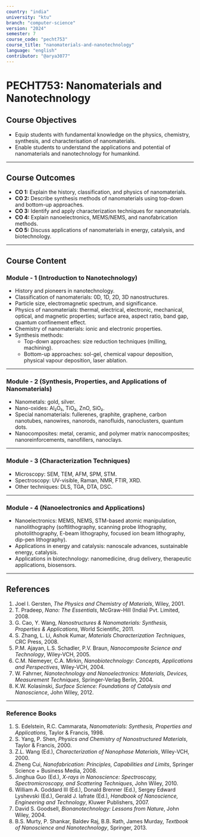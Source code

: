 ```yaml
---
country: "india"
university: "ktu"
branch: "computer-science"
version: "2024"
semester: 7
course_code: "pecht753"
course_title: "nanomaterials-and-nanotechnology"
language: "english"
contributor: "@arya3077"
---
```


# PECHT753: Nanomaterials and Nanotechnology

## Course Objectives
* Equip students with fundamental knowledge on the physics, chemistry, synthesis, and characterisation of nanomaterials.  
* Enable students to understand the applications and potential of nanomaterials and nanotechnology for humankind.  
---
## Course Outcomes
* **CO 1:** Explain the history, classification, and physics of nanomaterials.  
* **CO 2:** Describe synthesis methods of nanomaterials using top-down and bottom-up approaches.  
* **CO 3:** Identify and apply characterization techniques for nanomaterials.  
* **CO 4:** Explain nanoelectronics, MEMS/NEMS, and nanofabrication methods.  
* **CO 5:** Discuss applications of nanomaterials in energy, catalysis, and biotechnology.  
---
## Course Content

### Module - 1 (Introduction to Nanotechnology)
* History and pioneers in nanotechnology.  
* Classification of nanomaterials: 0D, 1D, 2D, 3D nanostructures.  
* Particle size, electromagnetic spectrum, and significance.  
* Physics of nanomaterials: thermal, electrical, electronic, mechanical, optical, and magnetic properties; surface area, aspect ratio, band gap, quantum confinement effect.  
* Chemistry of nanomaterials: ionic and electronic properties.  
* Synthesis methods:
  - Top-down approaches: size reduction techniques (milling, machining).  
  - Bottom-up approaches: sol-gel, chemical vapour deposition, physical vapour deposition, laser ablation.  
---
### Module - 2 (Synthesis, Properties, and Applications of Nanomaterials)
* Nanometals: gold, silver.  
* Nano-oxides: Al₂O₃, TiO₂, ZnO, SiO₂.  
* Special nanomaterials: fullerenes, graphite, graphene, carbon nanotubes, nanowires, nanorods, nanofluids, nanoclusters, quantum dots.  
* Nanocomposites: metal, ceramic, and polymer matrix nanocomposites; nanoreinforcements, nanofillers, nanoclays.  
---
### Module - 3 (Characterization Techniques)
* Microscopy: SEM, TEM, AFM, SPM, STM.  
* Spectroscopy: UV-visible, Raman, NMR, FTIR, XRD.  
* Other techniques: DLS, TGA, DTA, DSC.  
---
### Module - 4 (Nanoelectronics and Applications)
* Nanoelectronics: MEMS, NEMS, STM-based atomic manipulation, nanolithography (softlithography, scanning probe lithography, photolithography, E-beam lithography, focused ion beam lithography, dip-pen lithography).  
* Applications in energy and catalysis: nanoscale advances, sustainable energy, catalysis.  
* Applications in biotechnology: nanomedicine, drug delivery, therapeutic applications, biosensors.  
---
## References
1. Joel I. Gersten, *The Physics and Chemistry of Materials*, Wiley, 2001.  
2. T. Pradeep, *Nano: The Essentials*, McGraw-Hill (India) Pvt. Limited, 2008.  
3. G. Cao, Y. Wang, *Nanostructures & Nanomaterials: Synthesis, Properties & Applications*, World Scientific, 2011.  
4. S. Zhang, L. Li, Ashok Kumar, *Materials Characterization Techniques*, CRC Press, 2008.  
5. P.M. Ajayan, L.S. Schadler, P.V. Braun, *Nanocomposite Science and Technology*, Wiley-VCH, 2005.  
6. C.M. Niemeyer, C.A. Mirkin, *Nanobiotechnology: Concepts, Applications and Perspectives*, Wiley-VCH, 2004.  
7. W. Fahrner, *Nanotechnology and Nanoelectronics: Materials, Devices, Measurement Techniques*, Springer-Verlag Berlin, 2004.  
8. K.W. Kolasinski, *Surface Science: Foundations of Catalysis and Nanoscience*, John Wiley, 2012.  
---
### Reference Books
1. S. Edelstein, R.C. Cammarata, *Nanomaterials: Synthesis, Properties and Applications*, Taylor & Francis, 1998.  
2. S. Yang, P. Shen, *Physics and Chemistry of Nanostructured Materials*, Taylor & Francis, 2000.  
3. Z.L. Wang (Ed.), *Characterization of Nanophase Materials*, Wiley-VCH, 2000.  
4. Zheng Cui, *Nanofabrication: Principles, Capabilities and Limits*, Springer Science + Business Media, 2008.  
5. Jinghua Guo (Ed.), *X-rays in Nanoscience: Spectroscopy, Spectromicroscopy, and Scattering Techniques*, John Wiley, 2010.  
6. William A. Goddard III (Ed.), Donald Brenner (Ed.), Sergey Edward Lyshevski (Ed.), Gerald J. Iafrate (Ed.), *Handbook of Nanoscience, Engineering and Technology*, Kluwer Publishers, 2007.  
7. David S. Goodsell, *Bionanotechnology: Lessons from Nature*, John Wiley, 2004.  
8. B.S. Murty, P. Shankar, Baldev Raj, B.B. Rath, James Murday, *Textbook of Nanoscience and Nanotechnology*, Springer, 2013.  

